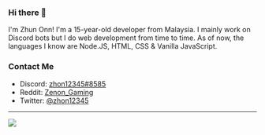 ### Hi there 👋

I'm Zhun Onn! I'm a 15-year-old developer from Malaysia. I mainly work on Discord bots but I do web development from time to time. As of now, the languages I know are Node.JS, HTML, CSS & Vanilla JavaScript.

### Contact Me
- Discord: [zhon12345#8585](https://discord.gg/GGMsqS9)
- Reddit: [Zenon_Gaming](https://www.reddit.com/user/Zenon_Gaming)
- Twitter: [@zhon12345](https://twitter.com/zhon12345)

---

<img align="center" src="https://github-readme-stats.vercel.app/api?username=zhon12345&show_icons=true&theme=dark" />
